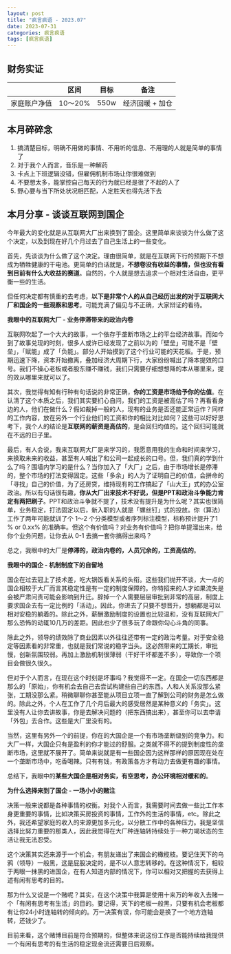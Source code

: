 ```yaml
---
layout: post
title: "疯言疯语 - 2023.07"
date: 2023-07-31
categories: 疯言疯语
tags: [疯言疯语]
---
```

## 财务实证

|  | 区间 | 目标 | 备注 |
| --- | --- | --- | --- |
| 家庭账户净值 | 10～20% | 550w | 经济回暖 + 加仓 |

## 本月碎碎念

1. 搞清楚目标，明确不用做的事情、不用听的信息、不用理的人就是简单的事情了
2. 对于我个人而言，音乐是一种解药
3. 卡点上下班逻辑没错，但雇佣机制市场让你很难做到
4. 不要想太多，能掌控自己每天的行为就已经是很了不起的人了
5. 野心要与当下所处状况相匹配，人定胜天也得先活下去

## 本月分享 - 谈谈互联网到国企

今年最大的变化就是从互联网大厂出来换到了国企。这里简单来谈谈为什么做了这个决定，以及到现在好几个月过去了自己生活上的一些变化。

首先，先谈谈为什么做了这个决定。理由很简单，就是在互联网下行的预期下不想成为牺牲健康的干电池。更简单的白话就是，**不想卷没有收益的事情，但也没有看到目前有什么大收益的赛道**。自然的，个人就是想去追求一个相对生活自由，更平衡一些的生活。

但任何决定都有慎重的去考虑，**以下是非常个人的从自己经历出发的对于互联网大厂和国企的一些观察和思考**。可能充满了偏见与不正确，大家辩证的看待。

**我眼中的互联网大厂 - 业务停滞带来的政治内卷**

互联网吹起了一个大大的故事，一个依存于垄断市场之上的平台经济故事。而如今到了故事兑现的时刻，很多人或许已经发现了之前以为的「壁垒」可能不是「壁垒」，「赋能」成了「负能」。部分人开始摸到了这个行业可能的天花板。于是，预期迅速下降，资本开始撤离，叠加经济大周期下行，大家纷纷喊出了降本提效的口号。我们不操心老板或者股东赚不赚钱，我们只需要仔细想想降的本从哪里来，提的效从哪里来就可以了。

其次，我觉得有知有行种有句话说的非常正确，**你的工资是市场给予你的估值**。在认清了这个本质之后，我们其实要扪心自问，我们的工资是被高估了吗？再看看身边的人，他们在做什么？假如裁掉一般的人，现有的业务是否还能正常运作？同样的工作内容，放在另外一个行业他们的工资和你的相比对比如何？这些可以好好思考下，我个人的结论是**互联网的薪资是高估的**，是会回归均值的。这个回归可能就在不远的日子里。

最后，有人会说，我来互联网大厂是来学习的，我愿意用我的生命和时间来学习，来换取未来的收益，甚至有人喊出了和公司一起成长的口号。但，我们真的学到什么了吗？围墙内学习的是什么？当你加入了「大厂」之后，由于市场增长是停滞的，整个市场的打法变得固定。这些「多余」的人为了证明自己的价值，会拼命的「寻找」自己的价值，为了还房贷，维持现有的工作搞起了「山大王」式的办公室政治。所以有句话很有趣，**你从大厂出来技术不好说，但是PPT和政治斗争能力肯定有两把刷子**。PPT和政治斗争就不提了，技术没有提升是为什么呢？其实也很简单，业务稳定，打法固定以后，新入职的人就是「螺丝钉」式的投放。你（算法）工作了两年可能就训了个 1～2 个分类模型或者序列标注模型，标称预计提升了1 % or 0.xx% 的准确率。但这个有价值吗？对业务有价值吗？把你单提溜出来，给你个业务问题，让你去从 0-1 去搞一套你搞得出来吗？

总之，我眼中的大厂是**停滞的，政治内卷的，人员冗余的，工资高估的**。

**我眼中的国企 - 机制制度下的自留地**

国企在过去冠上了技术差，吃大锅饭看关系的头衔。这些我们抛开不谈，大一点的国企相较于大厂而言其稳定性是有一定的制度保障的。你特招来的人才如果流失是会被严肃问责可能会影响到升迁。辞掉一个人需要层层审批到非常的高层，制度上要求国企去有一定比例的「活动」。因此，你进去了只要不想晋升，想躺都是可以相对安稳的躺着的。除此之外，薪酬激励制度的设置也比较温和，没有互联网大厂那么恐怖的动辄10几万的差距。因此也少了很多玩了命跟你勾心斗角的同事。

除此之外，领导的绩效除了商业因素以外往往还带有一定的政治考量。对于安全稳定等因素看的非常重，也就是我们常说的稳字当头。这必然带来的工期长，审批慢，创新氛围较弱。再加上激励机制很薄弱（干好干坏都差不多），导致你一个项目会做很久很久。

但对于个人而言，在现在这个时刻是坏事吗？我觉得不一定。在国企一切东西都是那么的「原始」，你有机会去自己去尝试构建些自己的东西。人和人关系没那么紧张，工期没那么紧。稍微聊聊你甚至能从项目立项一直了解到公司的财务是怎么做的。除此之外，个人在工作了几个月后最大的感受居然是某种意义的「务实」。这里没有人让你去讲故事，你是去解决问题的（把东西搞出来），甚至你可以去申请「外包」去合作。这些是大厂里没有的。

当然，这里有另外一个的前提，你在的大国企是一个有市场垄断级别的竞争力。和大厂一样，大国企只有是盈利的你才能过的舒服。之类就不得不的提到制度性的垄断市场，这里就不展开了。简单来说就是有一些国企因为这样那样的原因现在处在一个垄断市场中，吃香喝辣。只有有钱，有政策各方才有动力去做更有趣的事情。

总结下，我眼中的**某些大国企是相对务实，有空思考，办公环境相对缓和的**。

**为什么选择来到了国企 - 一场小小的赌注**

决策一般来说都是各种事情的权衡。对我个人而言，我需要时间去做一些比工作本身更重要的事情，比如决策买房投资的事情，工作外的生活的事情，etc。除此之外，我还希望家庭的收入的来源更加多元化，以分散工作中的各种压力。我是坚信选择比努力重要的那类人，因此我觉得在大厂种连轴转持续处于一种力竭状态的生活让我无法忍受。

这个决策其实还来源于一个机会，有朋友递出了来国企的橄榄枝。要记住天下的乌鸦（领导）一般黑，这是屁股决定的，是不以人意志转移的。在这种情况下，相较于两眼一抹黑的进国企，在有人知道内部的情况下，你可以相对又把握的去获得上述有闲有思考的目的。

那为什么又说是一个赌呢？其实，在这个决策中我算是使用十来万的年收入去赌一个「有闲有思考有生活」的目的。要记得，天下的老板一般黑，只要有机会老板都有让你24小时连轴转的倾向的。万一决策有误，你可能会是换了一个地方连轴转，还钱少了。

目前来看，这个赌博目前是符合预期的，但整体来说这份工作是否能持续给我提供一个有闲有思考的有生活的稳定现金流还需要日后观察。
